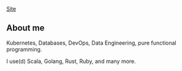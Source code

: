 [Site](https://www.nadon.io/)

## About me

Kubernetes, Databases, DevOps, Data Engineering, pure functional programming.

I use(d) Scala, Golang, Rust, Ruby, and many more.
